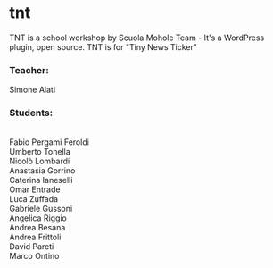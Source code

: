 # tnt
TNT is a school workshop by Scuola Mohole Team - It's a WordPress plugin, open source. TNT is for "Tiny News Ticker"

<h3>Teacher:</h3>
Simone Alati
<br>
<h3>Students:</h3>
<br>
Fabio Pergami Feroldi
<br>
Umberto Tonella
<br>
Nicolò Lombardi
<br>
Anastasia Gorrino
<br>
Caterina Ianeselli
<br>
Omar Entrade
<br>
Luca Zuffada
<br>
Gabriele Gussoni
<br>
Angelica Riggio
<br>
Andrea Besana
<br>
Andrea Frittoli
<br>
David Pareti
<br>
Marco Ontino


